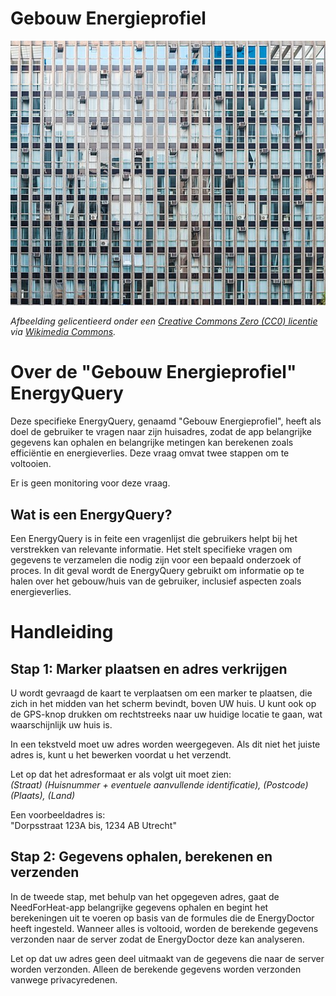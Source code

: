 # Gebouw Energieprofiel

[![Gebouw in de Avenida Paulista 09](../assets/Building_in_Paulista_Avenue_09.jpg)](https://commons.wikimedia.org/wiki/File:Building_in_Paulista_Avenue_09.jpg)

*Afbeelding gelicentieerd onder een [Creative Commons Zero (CC0) licentie](https://creativecommons.org/publicdomain/zero/1.0/deed.en) via [Wikimedia Commons](https://commons.wikimedia.org/wiki/File:Building_in_Paulista_Avenue_09.jpg).*

# Over de "Gebouw Energieprofiel" EnergyQuery

Deze specifieke EnergyQuery, genaamd "Gebouw Energieprofiel", heeft als doel de gebruiker te vragen naar zijn huisadres, zodat de app belangrijke gegevens kan ophalen en belangrijke metingen kan berekenen zoals efficiëntie en energieverlies. Deze vraag omvat twee stappen om te voltooien.

Er is geen monitoring voor deze vraag.

## Wat is een EnergyQuery?

Een EnergyQuery is in feite een vragenlijst die gebruikers helpt bij het verstrekken van relevante informatie. Het stelt specifieke vragen om gegevens te verzamelen die nodig zijn voor een bepaald onderzoek of proces. In dit geval wordt de EnergyQuery gebruikt om informatie op te halen over het gebouw/huis van de gebruiker, inclusief aspecten zoals energieverlies.

# Handleiding

## Stap 1: Marker plaatsen en adres verkrijgen

U wordt gevraagd de kaart te verplaatsen om een marker te plaatsen, die zich in het midden van het scherm bevindt, boven UW huis. U kunt ook op de GPS-knop drukken om rechtstreeks naar uw huidige locatie te gaan, wat waarschijnlijk uw huis is.

In een tekstveld moet uw adres worden weergegeven. Als dit niet het juiste adres is, kunt u het bewerken voordat u het verzendt.

Let op dat het adresformaat er als volgt uit moet zien: \
*(Straat) (Huisnummer + eventuele aanvullende identificatie), (Postcode) (Plaats), (Land)*

Een voorbeeldadres is: \
"Dorpsstraat 123A bis, 1234 AB Utrecht"

## Stap 2: Gegevens ophalen, berekenen en verzenden

In de tweede stap, met behulp van het opgegeven adres, gaat de NeedForHeat-app belangrijke gegevens ophalen en begint het berekeningen uit te voeren op basis van de formules die de EnergyDoctor heeft ingesteld. Wanneer alles is voltooid, worden de berekende gegevens verzonden naar de server zodat de EnergyDoctor deze kan analyseren.

Let op dat uw adres geen deel uitmaakt van de gegevens die naar de server worden verzonden. Alleen de berekende gegevens worden verzonden vanwege privacyredenen.
